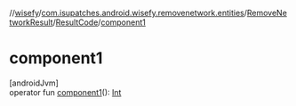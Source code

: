 //[wisefy](../../../../index.md)/[com.isupatches.android.wisefy.removenetwork.entities](../../index.md)/[RemoveNetworkResult](../index.md)/[ResultCode](index.md)/[component1](component1.md)

# component1

[androidJvm]\
operator fun [component1](component1.md)(): [Int](https://kotlinlang.org/api/latest/jvm/stdlib/kotlin/-int/index.html)
